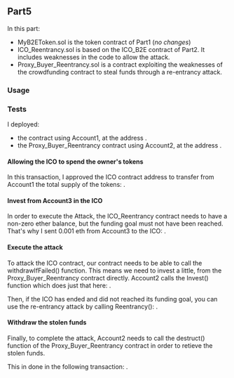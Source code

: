 ## Part5

In this part:

* MyB2EToken.sol is the token contract of Part1 (*no changes*)
* ICO_Reentrancy.sol is based on the ICO_B2E contract of Part2. It includes weaknesses in the code to allow the attack.
* Proxy_Buyer_Reentrancy.sol is a contract exploiting the weaknesses of the crowdfunding contract to steal funds through a re-entrancy attack.

### Usage







### Tests

I deployed:

* the  contract using Account1, at the address [](https://ropsten.etherscan.io/address/).
* the Proxy_Buyer_Reentrancy contract using Account2, at the address [](https://ropsten.etherscan.io/address/).

#### Allowing the ICO to spend the owner's tokens

In this transaction, I approved the ICO contract address to transfer from Account1 the total supply of the tokens: [](https://ropsten.etherscan.io/tx/).

#### Invest from Account3 in the ICO

In order to execute the Attack, the ICO_Reentrancy contract needs to have a non-zero ether balance, but the funding goal must not have been reached.
That's why I sent 0.001 eth from Account3 to the ICO: [](https://ropsten.etherscan.io/tx/).

#### Execute the attack

To attack the ICO contract, our contract needs to be able to call the withdrawIfFailed() function. This means we need to invest a little, from the Proxy_Buyer_Reentrancy contract directly.
Account2 calls the Invest() function which does just that here: [](https://ropsten.etherscan.io/tx/).

Then, if the ICO has ended and did not reached its funding goal, you can use the re-entrancy attack by calling Reentrancy(): [](https://ropsten.etherscan.io/tx/).

#### Withdraw the stolen funds

Finally, to complete the attack, Account2 needs to call the destruct() function of the Proxy_Buyer_Reentrancy contract in order to retieve the stolen funds.

This in done in the following transaction: [](https://ropsten.etherscan.io/tx/).










